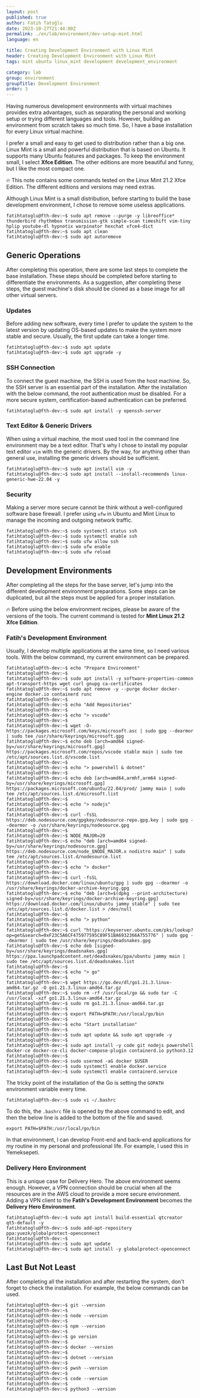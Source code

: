 ```yaml
---
layout: post
published: true
author: Fatih Tatoğlu
date: 2023-10-27T21:44:00Z
permalink: ./en/lab/environment/dev-setup-mint.html
language: en

title: Creating Development Environment with Linux Mint
header: Creating Development Environment with Linux Mint
tags: mint ubuntu linux_mint development development_environment

category: lab
group: environment
groupTitle: Development Environment
order: 3
---
```


Having numerous development environments with virtual machines provides extra advantages, such as separating the personal and working setup or trying different languages and tools. However, building an environment from scratch takes so much time. So, I have a base installation for every Linux virtual machine.

I prefer a small and easy to get used to distribution rather than a big one. Linux Mint is a small and powerful distribution that is based on Ubuntu. It supports many Ubuntu features and packages. To keep the environment small, I select **Xfce Edition**. The other editions are more beautiful and funny, but I like the most compact one.

🔥 This note contains some commands tested on the Linux Mint 21.2 Xfce Edition. The different editions and versions may need extras.

Although Linux Mint is a small distribution, before starting to build the base development environment, I chose to remove some useless applications.

```shell
fatihtatoglu@fth-dev:~$ sudo apt remove --purge -y libreoffice* thunderbird rhythmbox transmission-gtk simple-scan timeshift vim-tiny hplip youtube-dl hypnotix warpinator hexchat xfce4-dict
fatihtatoglu@fth-dev:~$ sudo apt clean
fatihtatoglu@fth-dev:~$ sudo apt autoremove
```

## Generic Operations

After completing this operation, there are some last steps to complete the base installation. These steps should be completed before starting to differentiate the environments. As a suggestion, after completing these steps, the guest machine's disk should be cloned as a base image for all other virtual servers.

### Updates

Before adding new software, every time I prefer to update the system to the latest version by updating OS-based updates to make the system more stable and secure. Usually, the first update can take a longer time.

```shell
fatihtatoglu@fth-dev:~$ sudo apt update
fatihtatoglu@fth-dev:~$ sudo apt upgrade -y
```

### SSH Connection

To connect the guest machine, the SSH is used from the host machine. So, the SSH server is an essential part of the installation. After the installation with the below command, the root authentication must be disabled. For a more secure system, certification-based authentication can be preferred.

```shell
fatihtatoglu@fth-dev:~$ sudo apt install -y openssh-server
```

### Text Editor & Generic Drivers

When using a virtual machine, the most used tool in the command line environment may be a text editor. That's why I chose to install my popular text editor `vim` with the generic drivers. By the way, for anything other than general use, installing the generic drivers should be sufficient.

```shell
fatihtatoglu@fth-dev:~$ sudo apt install vim -y
fatihtatoglu@fth-dev:~$ sudo apt install --install-recommends linux-generic-hwe-22.04 -y
```

### Security

Making a server more secure cannot be think without a well-configured software base firewall. I prefer using `ufw` in Ubuntu and Mint Linux to manage the incoming and outgoing network traffic.

```shell
fatihtatoglu@fth-dev:~$ sudo systemctl status ssh
fatihtatoglu@fth-dev:~$ sudo systemctl enable ssh
fatihtatoglu@fth-dev:~$ sudo ufw allow ssh
fatihtatoglu@fth-dev:~$ sudo ufw enable
fatihtatoglu@fth-dev:~$ sudo ufw reload
```

## Development Environments

After completing all the steps for the base server, let's jump into the different development environment preparations. Some steps can be duplicated, but all the steps must be applied for a proper installation.

🔥 Before using the below environment recipes, please be aware of the versions of the tools. The current command is tested for **Mint Linux 21.2 Xfce Edition**.

### Fatih's Development Environment

Usually, I develop multiple applications at the same time, so I need various tools. With the below command, my current environment can be prepared.

```shell
fatihtatoglu@fth-dev:~$ echo "Prepare Environment"
fatihtatoglu@fth-dev:~$ 
fatihtatoglu@fth-dev:~$ sudo apt install -y software-properties-common apt-transport-https wget curl gnupg ca-certificates
fatihtatoglu@fth-dev:~$ sudo apt remove -y --purge docker docker-engine docker.io containerd runc
fatihtatoglu@fth-dev:~$ 
fatihtatoglu@fth-dev:~$ echo "Add Repositories"
fatihtatoglu@fth-dev:~$ 
fatihtatoglu@fth-dev:~$ echo "> vscode"
fatihtatoglu@fth-dev:~$ 
fatihtatoglu@fth-dev:~$ wget -O- https://packages.microsoft.com/keys/microsoft.asc | sudo gpg --dearmor | sudo tee /usr/share/keyrings/microsoft.gpg
fatihtatoglu@fth-dev:~$ echo deb [arch=amd64 signed-by=/usr/share/keyrings/microsoft.gpg] https://packages.microsoft.com/repos/vscode stable main | sudo tee /etc/apt/sources.list.d/vscode.list
fatihtatoglu@fth-dev:~$ 
fatihtatoglu@fth-dev:~$ echo "> powershell & dotnet"
fatihtatoglu@fth-dev:~$ 
fatihtatoglu@fth-dev:~$ echo deb [arch=amd64,armhf,arm64 signed-by=/usr/share/keyrings/microsoft.gpg] https://packages.microsoft.com/ubuntu/22.04/prod/ jammy main | sudo tee /etc/apt/sources.list.d/microsoft.list
fatihtatoglu@fth-dev:~$ 
fatihtatoglu@fth-dev:~$ echo "> nodejs"
fatihtatoglu@fth-dev:~$ 
fatihtatoglu@fth-dev:~$ curl -fsSL https://deb.nodesource.com/gpgkey/nodesource-repo.gpg.key | sudo gpg --dearmor -o /usr/share/keyrings/nodesource.gpg
fatihtatoglu@fth-dev:~$ 
fatihtatoglu@fth-dev:~$ NODE_MAJOR=20
fatihtatoglu@fth-dev:~$ echo "deb [arch=amd64 signed-by=/usr/share/keyrings/nodesource.gpg] https://deb.nodesource.com/node_$NODE_MAJOR.x nodistro main" | sudo tee /etc/apt/sources.list.d/nodesource.list
fatihtatoglu@fth-dev:~$ 
fatihtatoglu@fth-dev:~$ echo "> docker"
fatihtatoglu@fth-dev:~$ 
fatihtatoglu@fth-dev:~$ curl -fsSL https://download.docker.com/linux/ubuntu/gpg | sudo gpg --dearmor -o /usr/share/keyrings/docker-archive-keyring.gpg
fatihtatoglu@fth-dev:~$ echo "deb [arch=$(dpkg --print-architecture) signed-by=/usr/share/keyrings/docker-archive-keyring.gpg] https://download.docker.com/linux/ubuntu jammy stable" | sudo tee /etc/apt/sources.list.d/docker.list > /dev/null
fatihtatoglu@fth-dev:~$ 
fatihtatoglu@fth-dev:~$ echo "> python"
fatihtatoglu@fth-dev:~$ 
fatihtatoglu@fth-dev:~$ curl "https://keyserver.ubuntu.com/pks/lookup?op=get&search=0xF23C5A6CF475977595C89F51BA6932366A755776" | sudo gpg --dearmor | sudo tee /usr/share/keyrings/deadsnakes.gpg
fatihtatoglu@fth-dev:~$ echo deb [signed-by=/usr/share/keyrings/deadsnakes.gpg] https://ppa.launchpadcontent.net/deadsnakes/ppa/ubuntu jammy main | sudo tee /etc/apt/sources.list.d/deadsnakes.list
fatihtatoglu@fth-dev:~$ 
fatihtatoglu@fth-dev:~$ echo "> go"
fatihtatoglu@fth-dev:~$ 
fatihtatoglu@fth-dev:~$ wget https://go.dev/dl/go1.21.3.linux-amd64.tar.gz -O go1.21.3.linux-amd64.tar.gz
fatihtatoglu@fth-dev:~$ sudo rm -rf /usr/local/go && sudo tar -C /usr/local -xzf go1.21.3.linux-amd64.tar.gz
fatihtatoglu@fth-dev:~$ sudo rm go1.21.3.linux-amd64.tar.gz
fatihtatoglu@fth-dev:~$ 
fatihtatoglu@fth-dev:~$ export PATH=$PATH:/usr/local/go/bin
fatihtatoglu@fth-dev:~$ 
fatihtatoglu@fth-dev:~$ echo "Start installation"
fatihtatoglu@fth-dev:~$ 
fatihtatoglu@fth-dev:~$ sudo apt update && sudo apt upgrade -y
fatihtatoglu@fth-dev:~$ 
fatihtatoglu@fth-dev:~$ sudo apt install -y code git nodejs powershell docker-ce docker-ce-cli docker-compose-plugin containerd.io python3.12
fatihtatoglu@fth-dev:~$ 
fatihtatoglu@fth-dev:~$ sudo usermod -aG docker $USER
fatihtatoglu@fth-dev:~$ sudo systemctl enable docker.service
fatihtatoglu@fth-dev:~$ sudo systemctl enable containerd.service
```

The tricky point of the installation of the Go is setting the `GOPATH` environment variable every time.

```shell
fatihtatoglu@fth-dev:~$ sudo vi ~/.bashrc
```

To do this, the `.bashrc` file is opened by the above command to edit, and then the below line is added to the bottom of the file and saved.

```text
export PATH=$PATH:/usr/local/go/bin
```

In that environment, I can develop Front-end and back-end applications for my routine in my personal and professional life. For example, I used this in Yemeksepeti.

### Delivery Hero Environment

This is a unique case for Delivery Hero. The above environment seems enough. However, a VPN connection should be crucial when all the resources are in the AWS cloud to provide a more secure environment. Adding a VPN client to the **Fatih's Development Environment** becomes the **Delivery Hero Environment**.

```shell
fatihtatoglu@fth-dev:~$ sudo apt install build-essential qtcreator qt5-default -y
fatihtatoglu@fth-dev:~$ sudo add-apt-repository ppa:yuezk/globalprotect-openconnect
fatihtatoglu@fth-dev:~$
fatihtatoglu@fth-dev:~$ sudo apt update
fatihtatoglu@fth-dev:~$ sudo apt install -y globalprotect-openconnect
```

## Last But Not Least

After completing all the installation and after restarting the system, don't forget to check the installation. For example, the below commands can be used.

```shell
fatihtatoglu@fth-dev:~$ git --version
fatihtatoglu@fth-dev:~$
fatihtatoglu@fth-dev:~$ node --version
fatihtatoglu@fth-dev:~$
fatihtatoglu@fth-dev:~$ npm --version
fatihtatoglu@fth-dev:~$
fatihtatoglu@fth-dev:~$ go version
fatihtatoglu@fth-dev:~$
fatihtatoglu@fth-dev:~$ docker --version
fatihtatoglu@fth-dev:~$
fatihtatoglu@fth-dev:~$ dotnet --version
fatihtatoglu@fth-dev:~$
fatihtatoglu@fth-dev:~$ pwsh --version
fatihtatoglu@fth-dev:~$
fatihtatoglu@fth-dev:~$ code --version
fatihtatoglu@fth-dev:~$
fatihtatoglu@fth-dev:~$ python3 --version
```
